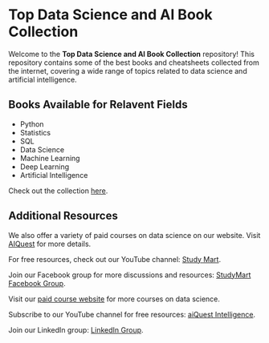 <!DOCTYPE html>
<html>
<head>
</head>
<body>
  <h1>Top Data Science and AI Book Collection</h1>
  <p>Welcome to the <strong>Top Data Science and AI Book Collection</strong> repository! This repository contains some of the best books and cheatsheets collected from the internet, covering a wide range of topics related to data science and artificial intelligence.</p>

  <h2>Books Available for Relavent Fields</h2>
  <ul>
    <li>Python</li>
    <li>Statistics</li>
    <li>SQL</li>
    <li>Data Science</li>
    <li>Machine Learning</li>
    <li>Deep Learning</li>
    <li>Artificial Intelligence</li>
  </ul>

  <p>Check out the collection <a href="https://github.com/rashakil-ds/Top-Data-Science-AI-Book-Collection" target="_blank">here</a>.</p>

  <h2>Additional Resources</h2>
  <p>We also offer a variety of paid courses on data science on our website. Visit <a href="https://aiquest.org/" target="_blank">AIQuest</a> for more details.</p>
  <p>For free resources, check out our YouTube channel: <a href="https://www.youtube.com/StudyMart" target="_blank">Study Mart</a>.</p>
  <p>Join our Facebook group for more discussions and resources: <a href="https://www.facebook.com/groups/StudyMart" target="_blank">StudyMart Facebook Group</a>.</p>

  <footer>
    <p>Visit our <a href="https://aiquest.org/courses" target="_blank">paid course website</a> for more courses on data science.</p>
    <p>Subscribe to our YouTube channel for free resources: <a href="https://www.youtube.com/aiquest" target="_blank">aiQuest Intelligence</a>.</p>
    <p>Join our LinkedIn group: <a href="https://www.linkedin.com/groups/12833804/" target="_blank">LinkedIn Group</a>.</p>
  </footer>
</body>
</html>
